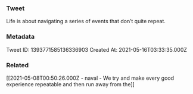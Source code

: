 ### Tweet
Life is about navigating a series of events that don’t quite repeat.

### Metadata
Tweet ID: 1393771585136336903
Created At: 2021-05-16T03:33:35.000Z

### Related
[[2021-05-08T00:50:26.000Z - naval - We try and make every good experience repeatable and then run away from the]]

